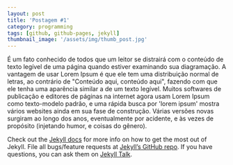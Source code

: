 ```yaml
---
layout: post
title: 'Postagem #1'
category: programming
tags: [github, github-pages, jekyll]
thumbnail_image: '/assets/img/thumb_post.jpg'
---
```

É um fato conhecido de todos que um leitor se 
distrairá com o conteúdo de texto legível de 
uma página quando estiver examinando sua diagramação. 
A vantagem de usar Lorem Ipsum é que ele tem uma 
distribuição normal de letras, ao contrário de 
"Conteúdo aqui, conteúdo aqui", 
fazendo com que ele tenha uma aparência 
similar a de um texto legível. 
Muitos softwares de publicação e 
editores de páginas na internet agora usam Lorem 
Ipsum como texto-modelo padrão, e uma rápida busca 
por 'lorem ipsum' mostra vários websites ainda em 
sua fase de construção. Várias versões novas 
surgiram ao longo dos anos, eventualmente por 
acidente, e às vezes de propósito 
(injetando humor, e coisas do gênero).



Check out the [Jekyll docs][jekyll-docs] for more info on how to get the most out of Jekyll. File all bugs/feature requests at [Jekyll’s GitHub repo][jekyll-gh]. If you have questions, you can ask them on [Jekyll Talk][jekyll-talk].

[jekyll-docs]: http://jekyllrb.com/docs/home
[jekyll-gh]:   https://github.com/jekyll/jekyll
[jekyll-talk]: https://talk.jekyllrb.com/
